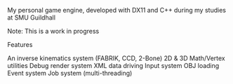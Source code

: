 My personal game engine, developed with DX11 and C++ during my studies at SMU Guildhall

Note: This is a work in progress

Features

An inverse kinematics system (FABRIK, CCD, 2-Bone)
2D & 3D Math/Vertex utilities
Debug render system
XML data driving
Input system
OBJ loading
Event system
Job system (multi-threading)
